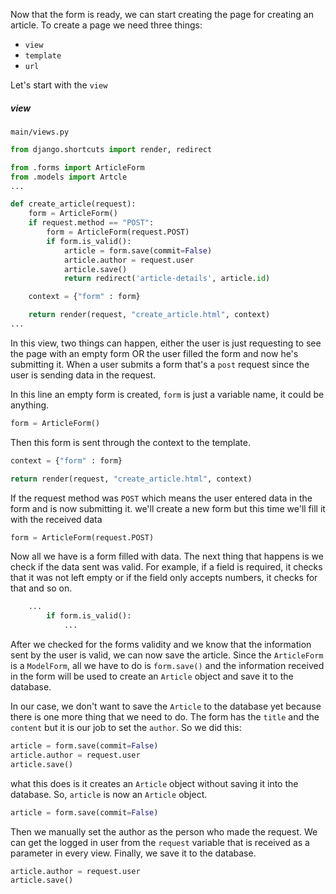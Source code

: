 Now that the form is ready, we can start creating the page for creating an article. To create a page we need three things:
 * `view`
 * `template`
 * `url`
 

Let's start with the `view`

##### view 

`main/views.py`
```python
from django.shortcuts import render, redirect

from .forms import ArticleForm
from .models import Artcle
...

def create_article(request):
	form = ArticleForm()
	if request.method == "POST":
		form = ArticleForm(request.POST)
		if form.is_valid():
			article = form.save(commit=False)
			article.author = request.user
			article.save()
			return redirect('article-details', article.id)

	context = {"form" : form}

	return render(request, "create_article.html", context)
...
```

In this view, two things can happen, either the user is just requesting to see the page with an empty form OR the user filled the form and now he's submitting it. When a user submits a form that's a `post` request since the user is sending data in the request.

In this line an empty form is created, `form` is just a variable name, it could be anything.
```python 
form = ArticleForm()
```

Then this form is sent through the context to the template.
```python
context = {"form" : form}

return render(request, "create_article.html", context)
```
If the request method was `POST` which means the user entered data in the form and is now submitting it. we'll create a new form but this time we'll fill it with the received data
```python 
form = ArticleForm(request.POST)
```

Now all we have is a form filled with data. The next thing that happens is we check if the data sent was valid. For example, if a field is required, it checks that it was not left empty or if the field only accepts numbers, it checks for that and so on.
```python
    ...
		if form.is_valid():
		    ...
```

After we checked for the forms validity and we know that the information sent by the user is valid, we can now save the article. Since the `ArticleForm` is a `ModelForm`, all we have to do is `form.save()` and the information received in the form will be used to create an `Article` object and save it to the database.

In our case, we don't want to save the `Article` to the database yet because there is one more thing that we need to do. The form has the `title` and the `content` but it is our job to set the `author`. So we did this:
```python
article = form.save(commit=False)
article.author = request.user
article.save()
```

what this does is it creates an `Article` object without saving it into the database. So, `article` is now an `Article` object. 
```python
article = form.save(commit=False)
```
Then we manually set the author as the person who made the request. We can get the logged in user from the `request` variable that is received as a parameter in every view. Finally, we save it to the database.
```python
article.author = request.user
article.save()
```